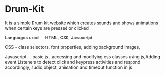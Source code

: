 # Drum-Kit

It is a simple Drum kit website which creates sounds and shows animations when certain keys are pressed or clicked

Languages used -- HTML, CSS, Javascript

CSS - class selectors, font properties, adding background images,

Javascript -- basic js , accessing and modifying css classes using js,Adding event Listeners to detect click and keypress activities and respond accordingly,
 audio object, animation and timeOut function in js
